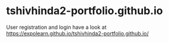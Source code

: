 # tshivhinda2-portfolio.github.io
User registration and login
have a look at https://expolearn.github.io/tshivhinda2-portfolio.github.io/
